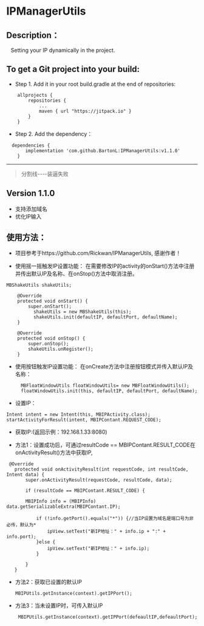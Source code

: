 # IPManagerUtils


## Description：

    Setting your IP dynamically in the project.

## To get a Git project into your build:

- Step 1. Add it in your root build.gradle at the end of repositories:
```
	allprojects {
		repositories {
			...
			maven { url "https://jitpack.io" }
		}
	}
```

- Step 2. Add the dependency：
```
  dependencies {
	   implementation 'com.github.BartonL:IPManagerUtils:v1.1.0'
	}
```
------
> 分割线----装逼失败

## Version 1.1.0
- 支持添加域名
- 优化IP输入

## 使用方法：
- 项目参考于https://github.com/Rickwan/IPManagerUtils, 感谢作者！

- 使用摇一摇触发IP设置功能：
在需要修改IP的activity的onStart()方法中注册并传出默认IP及名称、在onStop()方法中取消注册。
```
MBShakeUtils shakeUtils;

    @Override
    protected void onStart() {
        super.onStart();
	      shakeUtils = new MBShakeUtils(this);
	      shakeUtils.init(defaultIP, defaultPort, defaultName);
    }

    @Override
    protected void onStop() {
        super.onStop();
        shakeUtils.unRegister();
    }

```
- 使用按钮触发IP设置功能：
在onCreate方法中注册按钮模式并传入默认IP及名称：

        MBFloatWindowUtils floatWindowUtils= new MBFloatWindowUtils();
        floatWindowUtils.init(this, defaultIP, defaultPort, defaultName);

- 设置IP：  
 
 ``` 
Intent intent = new Intent(this, MBIPActivity.class);
startActivityForResult(intent, MBIPContant.REQUEST_CODE);
```

- 获取IP:(返回示例：192.168.1.33:8080)
 
- 方法1：设置成功后，可通过resultCode == MBIPContant.RESULT_CODE在onActivityResult()方法中获取IP,
 ```
  @Override
    protected void onActivityResult(int requestCode, int resultCode, Intent data) {
        super.onActivityResult(requestCode, resultCode, data);

        if (resultCode == MBIPContant.RESULT_CODE) {

        MBIPInfo info = (MBIPInfo) data.getSerializableExtra(MBIPContant.IP);

            if (!info.getPort().equals("*")) {//当IP设置为域名是端口号为非必传，默认为*
                ipView.setText("新IP地址：" + info.ip + ":" + info.port);
            }else {
                ipView.setText("新IP地址：" + info.ip);
            }

        }
    }
 ```
 
- 方法2：获取已设置的默认IP  
    
    ```
    MBIPUtils.getInstance(context).getIPPort();
    ```
- 方法3：当未设置IP时，可传入默认IP  
    
    ```
     MBIPUtils.getInstance(context).getIPPort(defeaultIP,defeaultPort);
    ```
    

